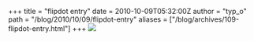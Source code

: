 +++
title = "flipdot entry"
date = 2010-10-09T05:32:00Z
author = "typ_o"
path = "/blog/2010/10/09/flipdot-entry"
aliases = ["/blog/archives/109-flipdot-entry.html"]
+++
![](/media/eingang.jpg)
